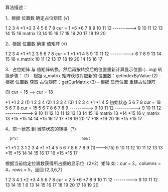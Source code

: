 算法描述：

1、根据 位置数 确定占位矩阵 (√)

1   2   3   4               *1  *2   3   4
5   6   7   8    cur = 1    *5  *6   7   8
9   10  11  12  --------->   9   10  11  12
13  14  15  16	  matrix     13  14  15  16
17  18  19  20               17  18  19  20
			
2、根据 位置数 确定 值矩阵 (√)

1   2   3   4               *1  *1   2   3
5   6   7   8    cur = 1    *1  *1   4   5
9   10  11  12  --------->   6   7   8   9
13  14  15  16	 v_matrix    10  11  12  13
17  18  19  20               14  15  16  17

3、占位矩阵 与 值矩阵转换，然后再按转换后的位置重新计算显示位置:(...ing)
			转换步骤：
			(1) - 根据 v_matrix 矩阵获取对应新的 位置数：getIndexByValue
			(2) - 根据 位置数 获取 占位矩阵：getCurMatrix
			(3) - 根据 显示位置 重建占位矩阵

(1) cur = 15 --> cur = 18

*1  *1   2   3     (1)      1   2   3   4		(2)      1    2   3   4 	   (3)      1    2    3   4 
*1  *1   4   5   初始状态   5   6   7   8    cur = 18    5    6   7   8	    cur = 15    5    6    7   8
 6   7   8   9  --------->  9   10  11  12  ---------->  9    10  11  12  ----------->  9    10   11  12
 10  11  12  13             13  14  15  16	  matrix     13  *14 *15  16	v_matrix    13  *15  *15  14
 14 *15  16  17             17 *18  19  20               17  *18 *19  20                16  *15  *15  17

4、前一状态 到 当前状态的转换（?）

	  prv: 							  now:

*1  *1   2   3                  1    2    3   4 
*1  *1   4   5                  5    6    7   8
 6   7   8   9   (1)--->(15)    9    10   11  12
 10  11  12  13                 13  *15  *15  14
 14  15  16  17                 16  *15  *15  17

根据当前给定位置数获得所占据的显示位（2*2）矩阵 如：cur = 2，columns = 4，rows = 5，返回 [2,3,6,7]

1   2   3   4               1   *2  *3  4
5   6   7   8    cur = 2    5   *6  *7  8
9   10  11  12  --------->  9   10  11  12
13  14  15 1 6              13  14  15  16
17  18  19  20              17  18  19  20
